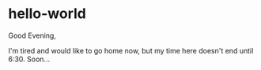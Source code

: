 # hello-world

Good Evening,

I'm tired and would like to go home now, but my time here doesn't
end until 6:30. Soon...
